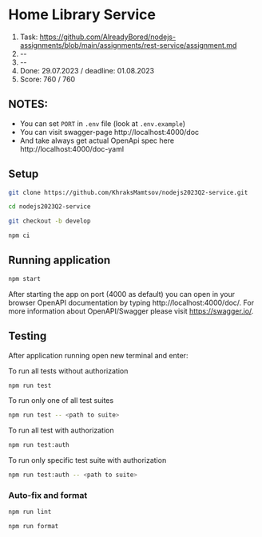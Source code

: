 # Home Library Service

1. Task: https://github.com/AlreadyBored/nodejs-assignments/blob/main/assignments/rest-service/assignment.md
2. --
3. --
4. Done: 29.07.2023 / deadline: 01.08.2023
5. Score: 760 / 760

## NOTES:
- You can set `PORT` in `.env` file (look at `.env.example`)
- You can visit swagger-page http://localhost:4000/doc
- And take always get actual OpenApi spec here http://localhost:4000/doc-yaml

## Setup
```bash
git clone https://github.com/KhraksMamtsov/nodejs2023Q2-service.git
```
```bash
cd nodejs2023Q2-service
```
```bash
git checkout -b develop
```
```bash
npm ci
```

## Running application

```bash
npm start
```

After starting the app on port (4000 as default) you can open
in your browser OpenAPI documentation by typing http://localhost:4000/doc/.
For more information about OpenAPI/Swagger please visit https://swagger.io/.

## Testing

After application running open new terminal and enter:

To run all tests without authorization

```bash
npm run test
```

To run only one of all test suites

```bash
npm run test -- <path to suite>
```

To run all test with authorization

```bash
npm run test:auth
```

To run only specific test suite with authorization

```bash
npm run test:auth -- <path to suite>
```

### Auto-fix and format

```bash
npm run lint
```

```bash
npm run format
```